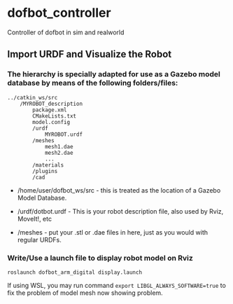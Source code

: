 # dofbot_controller
Controller of dofbot in sim and realworld

## Import URDF and Visualize the Robot

### The hierarchy is specially adapted for use as a Gazebo model database by means of the following folders/files:
```
../catkin_ws/src
    /MYROBOT_description
        package.xml
        CMakeLists.txt
        model.config
        /urdf
            MYROBOT.urdf
        /meshes
            mesh1.dae
            mesh2.dae
            ...
        /materials
        /plugins
        /cad
```
- /home/user/dofbot_ws/src - this is treated as the location of a Gazebo Model Database.

- /urdf/dotbot.urdf - This is your robot description file, also used by Rviz, MoveIt!, etc

- /meshes - put your .stl or .dae files in here, just as you would with regular URDFs.

### Write/Use a launch file to display robot model on Rviz
```
roslaunch dofbot_arm_digital display.launch
```
If using WSL, you may run command `export LIBGL_ALWAYS_SOFTWARE=true` to fix the problem of model mesh now showing problem.
